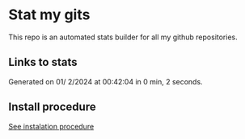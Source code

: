 # Stat my gits

This repo is an automated stats builder for all my github repositories.

## Links to stats


Generated on 01/ 2/2024 at 00:42:04 in 0 min, 2 seconds.

## Install procedure

[See instalation procedure](./src/install.md)
